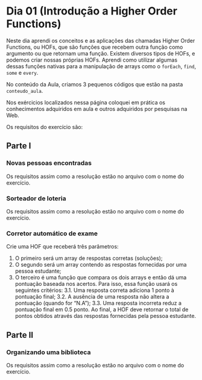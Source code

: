 # Dia 01 (Introdução a Higher Order Functions)

Neste dia aprendi os conceitos e as aplicações das chamadas Higher Order Functions, ou HOFs, que são funções que recebem outra função como argumento ou que retornam uma função. Existem diversos tipos de HOFs, e podemos criar nossas próprias HOFs. Aprendi como utilizar algumas dessas funções nativas para a manipulação de arrays como o `forEach`, `find`, `some` e `every`.

No conteúdo da Aula, criamos 3 pequenos códigos que estão na pasta `conteudo_aula`.

Nos exércicios localizados nessa página coloquei em prática os conhecimentos adquiridos em aula e outros adquiridos por pesquisas na Web.

Os requisitos do exercício são:
## Parte I
### Novas pessoas encontradas
Os requisitos assim como a resolução estão no arquivo com o nome do exercício.

### Sorteador de loteria
Os requisitos assim como a resolução estão no arquivo com o nome do exercício.

### Corretor automático de exame
Crie uma HOF que receberá três parâmetros:
1. O primeiro será um array de respostas corretas (soluções);
2. O segundo será um array contendo as respostas fornecidas por uma pessoa estudante;
3. O terceiro é uma função que compara os dois arrays e então dá uma pontuação baseada nos acertos. Para isso, essa função usará os seguintes critérios:
  3.1. Uma resposta correta adiciona 1 ponto à pontuação final;
  3.2. A ausência de uma resposta não altera a pontuação (quando for “N.A”);
  3.3. Uma resposta incorreta reduz a pontuação final em 0.5 ponto.
Ao final, a HOF deve retornar o total de pontos obtidos através das respostas fornecidas pela pessoa estudante.

## Parte II
### Organizando uma biblioteca
Os requisitos assim como a resolução estão no arquivo com o nome do exercício.